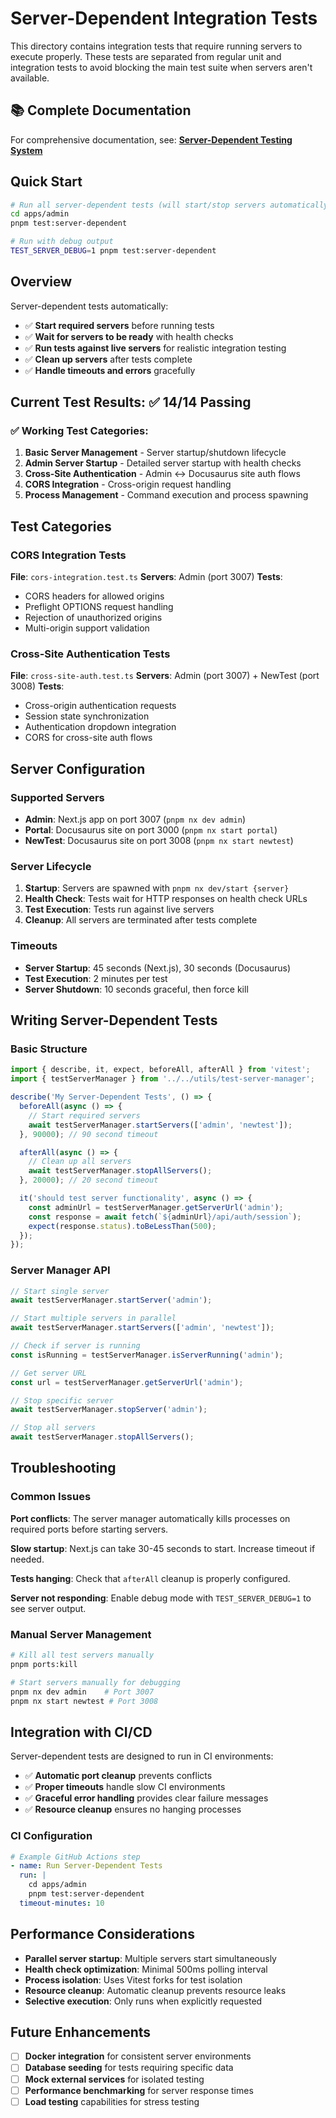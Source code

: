 # Server-Dependent Integration Tests

This directory contains integration tests that require running servers to execute properly. These tests are separated from regular unit and integration tests to avoid blocking the main test suite when servers aren't available.

## 📚 **Complete Documentation**

For comprehensive documentation, see: **[Server-Dependent Testing System](../../docs/server-dependent-testing.md)**

## Quick Start

```bash
# Run all server-dependent tests (will start/stop servers automatically)
cd apps/admin
pnpm test:server-dependent

# Run with debug output
TEST_SERVER_DEBUG=1 pnpm test:server-dependent
```

## Overview

Server-dependent tests automatically:
- ✅ **Start required servers** before running tests
- ✅ **Wait for servers to be ready** with health checks  
- ✅ **Run tests against live servers** for realistic integration testing
- ✅ **Clean up servers** after tests complete
- ✅ **Handle timeouts and errors** gracefully

## Current Test Results: ✅ 14/14 Passing

### ✅ Working Test Categories:
1. **Basic Server Management** - Server startup/shutdown lifecycle
2. **Admin Server Startup** - Detailed server startup with health checks
3. **Cross-Site Authentication** - Admin ↔ Docusaurus site auth flows
4. **CORS Integration** - Cross-origin request handling
5. **Process Management** - Command execution and process spawning

## Test Categories

### CORS Integration Tests
**File**: `cors-integration.test.ts`
**Servers**: Admin (port 3007)
**Tests**:
- CORS headers for allowed origins
- Preflight OPTIONS request handling
- Rejection of unauthorized origins
- Multi-origin support validation

### Cross-Site Authentication Tests
**File**: `cross-site-auth.test.ts`
**Servers**: Admin (port 3007) + NewTest (port 3008)
**Tests**:
- Cross-origin authentication requests
- Session state synchronization
- Authentication dropdown integration
- CORS for cross-site auth flows

## Server Configuration

### Supported Servers
- **Admin**: Next.js app on port 3007 (`pnpm nx dev admin`)
- **Portal**: Docusaurus site on port 3000 (`pnpm nx start portal`)
- **NewTest**: Docusaurus site on port 3008 (`pnpm nx start newtest`)

### Server Lifecycle
1. **Startup**: Servers are spawned with `pnpm nx dev/start {server}`
2. **Health Check**: Tests wait for HTTP responses on health check URLs
3. **Test Execution**: Tests run against live servers
4. **Cleanup**: All servers are terminated after tests complete

### Timeouts
- **Server Startup**: 45 seconds (Next.js), 30 seconds (Docusaurus)
- **Test Execution**: 2 minutes per test
- **Server Shutdown**: 10 seconds graceful, then force kill

## Writing Server-Dependent Tests

### Basic Structure
```typescript
import { describe, it, expect, beforeAll, afterAll } from 'vitest';
import { testServerManager } from '../../utils/test-server-manager';

describe('My Server-Dependent Tests', () => {
  beforeAll(async () => {
    // Start required servers
    await testServerManager.startServers(['admin', 'newtest']);
  }, 90000); // 90 second timeout

  afterAll(async () => {
    // Clean up all servers
    await testServerManager.stopAllServers();
  }, 20000); // 20 second timeout

  it('should test server functionality', async () => {
    const adminUrl = testServerManager.getServerUrl('admin');
    const response = await fetch(`${adminUrl}/api/auth/session`);
    expect(response.status).toBeLessThan(500);
  });
});
```

### Server Manager API
```typescript
// Start single server
await testServerManager.startServer('admin');

// Start multiple servers in parallel
await testServerManager.startServers(['admin', 'newtest']);

// Check if server is running
const isRunning = testServerManager.isServerRunning('admin');

// Get server URL
const url = testServerManager.getServerUrl('admin');

// Stop specific server
await testServerManager.stopServer('admin');

// Stop all servers
await testServerManager.stopAllServers();
```

## Troubleshooting

### Common Issues

**Port conflicts**: The server manager automatically kills processes on required ports before starting servers.

**Slow startup**: Next.js can take 30-45 seconds to start. Increase timeout if needed.

**Tests hanging**: Check that `afterAll` cleanup is properly configured.

**Server not responding**: Enable debug mode with `TEST_SERVER_DEBUG=1` to see server output.

### Manual Server Management
```bash
# Kill all test servers manually
pnpm ports:kill

# Start servers manually for debugging
pnpm nx dev admin    # Port 3007
pnpm nx start newtest # Port 3008
```

## Integration with CI/CD

Server-dependent tests are designed to run in CI environments:
- ✅ **Automatic port cleanup** prevents conflicts
- ✅ **Proper timeouts** handle slow CI environments
- ✅ **Graceful error handling** provides clear failure messages
- ✅ **Resource cleanup** ensures no hanging processes

### CI Configuration
```yaml
# Example GitHub Actions step
- name: Run Server-Dependent Tests
  run: |
    cd apps/admin
    pnpm test:server-dependent
  timeout-minutes: 10
```

## Performance Considerations

- **Parallel server startup**: Multiple servers start simultaneously
- **Health check optimization**: Minimal 500ms polling interval
- **Process isolation**: Uses Vitest forks for test isolation
- **Resource cleanup**: Automatic cleanup prevents resource leaks
- **Selective execution**: Only runs when explicitly requested

## Future Enhancements

- [ ] **Docker integration** for consistent server environments
- [ ] **Database seeding** for tests requiring specific data
- [ ] **Mock external services** for isolated testing
- [ ] **Performance benchmarking** for server response times
- [ ] **Load testing** capabilities for stress testing